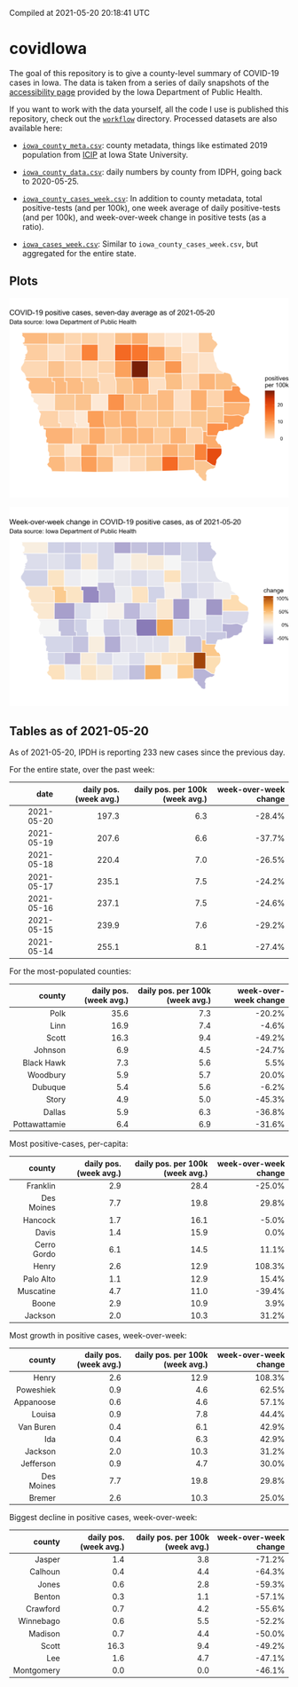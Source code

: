 Compiled at 2021-05-20 20:18:41 UTC

<!-- README.md is generated from README.Rmd. Please edit that file -->

# covidIowa

<!-- badges: start -->

<!-- badges: end -->

The goal of this repository is to give a county-level summary of
COVID-19 cases in Iowa. The data is taken from a series of daily
snapshots of the [accessibility
page](https://coronavirus.iowa.gov/pages/access) provided by the Iowa
Department of Public Health.

If you want to work with the data yourself, all the code I use is
published this repository, check out the [`workflow`](workflow)
directory. Processed datasets are also available here:

  - [`iowa_county_meta.csv`](https://raw.githubusercontent.com/ijlyttle/covidIowa/master/workflow/data/99-publish/iowa_county_meta.csv):
    county metadata, things like estimated 2019 population from
    [ICIP](https://www.icip.iastate.edu/tables/population/counties-estimates)
    at Iowa State University.

  - [`iowa_county_data.csv`](https://raw.githubusercontent.com/ijlyttle/covidIowa/master/workflow/data/99-publish/iowa_county_data.csv):
    daily numbers by county from IDPH, going back to 2020-05-25.

  - [`iowa_county_cases_week.csv`](https://raw.githubusercontent.com/ijlyttle/covidIowa/master/workflow/data/99-publish/iowa_county_data.csv):
    In addition to county metadata, total positive-tests (and per 100k),
    one week average of daily positive-tests (and per 100k), and
    week-over-week change in positive tests (as a ratio).

  - [`iowa_cases_week.csv`](https://raw.githubusercontent.com/ijlyttle/covidIowa/master/workflow/data/99-publish/iowa_cases_week.csv):
    Similar to `iowa_county_cases_week.csv`, but aggregated for the
    entire state.

## Plots

![](workflow/data/99-publish/iowa_cases.png)

![](workflow/data/99-publish/iowa_change.png)

## Tables as of 2021-05-20

As of 2021-05-20, IPDH is reporting 233 new cases since the previous
day.

For the entire state, over the past week:

|       date | daily pos. (week avg.) | daily pos. per 100k (week avg.) | week-over-week change |
| ---------: | ---------------------: | ------------------------------: | --------------------: |
| 2021-05-20 |                  197.3 |                             6.3 |               \-28.4% |
| 2021-05-19 |                  207.6 |                             6.6 |               \-37.7% |
| 2021-05-18 |                  220.4 |                             7.0 |               \-26.5% |
| 2021-05-17 |                  235.1 |                             7.5 |               \-24.2% |
| 2021-05-16 |                  237.1 |                             7.5 |               \-24.6% |
| 2021-05-15 |                  239.9 |                             7.6 |               \-29.2% |
| 2021-05-14 |                  255.1 |                             8.1 |               \-27.4% |

For the most-populated counties:

|        county | daily pos. (week avg.) | daily pos. per 100k (week avg.) | week-over-week change |
| ------------: | ---------------------: | ------------------------------: | --------------------: |
|          Polk |                   35.6 |                             7.3 |               \-20.2% |
|          Linn |                   16.9 |                             7.4 |                \-4.6% |
|         Scott |                   16.3 |                             9.4 |               \-49.2% |
|       Johnson |                    6.9 |                             4.5 |               \-24.7% |
|    Black Hawk |                    7.3 |                             5.6 |                  5.5% |
|      Woodbury |                    5.9 |                             5.7 |                 20.0% |
|       Dubuque |                    5.4 |                             5.6 |                \-6.2% |
|         Story |                    4.9 |                             5.0 |               \-45.3% |
|        Dallas |                    5.9 |                             6.3 |               \-36.8% |
| Pottawattamie |                    6.4 |                             6.9 |               \-31.6% |

Most positive-cases, per-capita:

|      county | daily pos. (week avg.) | daily pos. per 100k (week avg.) | week-over-week change |
| ----------: | ---------------------: | ------------------------------: | --------------------: |
|    Franklin |                    2.9 |                            28.4 |               \-25.0% |
|  Des Moines |                    7.7 |                            19.8 |                 29.8% |
|     Hancock |                    1.7 |                            16.1 |                \-5.0% |
|       Davis |                    1.4 |                            15.9 |                  0.0% |
| Cerro Gordo |                    6.1 |                            14.5 |                 11.1% |
|       Henry |                    2.6 |                            12.9 |                108.3% |
|   Palo Alto |                    1.1 |                            12.9 |                 15.4% |
|   Muscatine |                    4.7 |                            11.0 |               \-39.4% |
|       Boone |                    2.9 |                            10.9 |                  3.9% |
|     Jackson |                    2.0 |                            10.3 |                 31.2% |

Most growth in positive cases, week-over-week:

|     county | daily pos. (week avg.) | daily pos. per 100k (week avg.) | week-over-week change |
| ---------: | ---------------------: | ------------------------------: | --------------------: |
|      Henry |                    2.6 |                            12.9 |                108.3% |
|  Poweshiek |                    0.9 |                             4.6 |                 62.5% |
|  Appanoose |                    0.6 |                             4.6 |                 57.1% |
|     Louisa |                    0.9 |                             7.8 |                 44.4% |
|  Van Buren |                    0.4 |                             6.1 |                 42.9% |
|        Ida |                    0.4 |                             6.3 |                 42.9% |
|    Jackson |                    2.0 |                            10.3 |                 31.2% |
|  Jefferson |                    0.9 |                             4.7 |                 30.0% |
| Des Moines |                    7.7 |                            19.8 |                 29.8% |
|     Bremer |                    2.6 |                            10.3 |                 25.0% |

Biggest decline in positive cases, week-over-week:

|     county | daily pos. (week avg.) | daily pos. per 100k (week avg.) | week-over-week change |
| ---------: | ---------------------: | ------------------------------: | --------------------: |
|     Jasper |                    1.4 |                             3.8 |               \-71.2% |
|    Calhoun |                    0.4 |                             4.4 |               \-64.3% |
|      Jones |                    0.6 |                             2.8 |               \-59.3% |
|     Benton |                    0.3 |                             1.1 |               \-57.1% |
|   Crawford |                    0.7 |                             4.2 |               \-55.6% |
|  Winnebago |                    0.6 |                             5.5 |               \-52.2% |
|    Madison |                    0.7 |                             4.4 |               \-50.0% |
|      Scott |                   16.3 |                             9.4 |               \-49.2% |
|        Lee |                    1.6 |                             4.7 |               \-47.1% |
| Montgomery |                    0.0 |                             0.0 |               \-46.1% |

